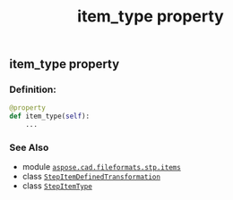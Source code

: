﻿---
title: item_type property
second_title: Aspose.CAD for Python via .NET API References
description: 
type: docs
weight: 50
url: /python-net/aspose.cad.fileformats.stp.items/stepitemdefinedtransformation/item_type/
is_root: false
---

## item_type property

### Definition:
```python
@property
def item_type(self):
    ...
```

### See Also
* module [`aspose.cad.fileformats.stp.items`](../../)
* class [`StepItemDefinedTransformation`](/cad/python-net/aspose.cad.fileformats.stp.items/stepitemdefinedtransformation)
* class [`StepItemType`](/cad/python-net/aspose.cad.fileformats.stp.items/stepitemtype)
